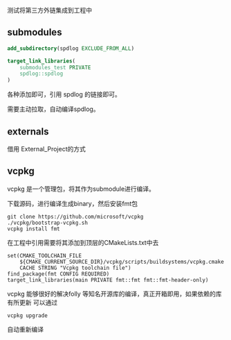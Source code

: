 
测试将第三方外链集成到工程中

## submodules ##

```cmake
add_subdirectory(spdlog EXCLUDE_FROM_ALL)

target_link_libraries(
    submodules_test PRIVATE
    spdlog::spdlog
)
```
各种添加即可，引用 spdlog 的链接即可。

需要主动拉取，自动编译spdlog。



## externals ##

借用 External_Project的方式



## vcpkg

vcpkg 是一个管理包，将其作为submodule进行编译。

下载源码，进行编译生成binary，然后安装fmt包

```
git clone https://github.com/microsoft/vcpkg
./vcpkg/bootstrap-vcpkg.sh
vcpkg install fmt
```

在工程中引用需要将其添加到顶层的CMakeLists.txt中去
```
set(CMAKE_TOOLCHAIN_FILE
    ${CMAKE_CURRENT_SOURCE_DIR}/vcpkg/scripts/buildsystems/vcpkg.cmake
    CACHE STRING "Vcpkg toolchain file")
find_package(fmt CONFIG REQUIRED)
target_link_libraries(main PRIVATE fmt::fmt fmt::fmt-header-only)
```

vcpkg 能够很好的解决folly 等知名开源库的编译，真正开箱即用，如果依赖的库有所更新
可以通过
```
vcpkg upgrade
```
自动重新编译


